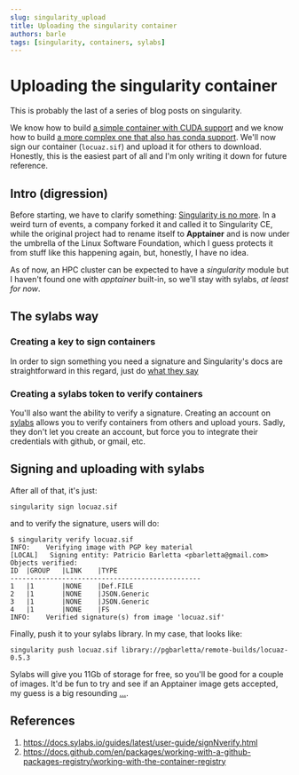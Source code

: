 ```yaml
---
slug: singularity_upload
title: Uploading the singularity container
authors: barle
tags: [singularity, containers, sylabs]
---
```


# Uploading the singularity container

This is probably the last of a series of blog posts on singularity.

We know how to build [a simple container with CUDA support](/blog/singularity_sample)
and we know how to build [a more complex one that also has conda support](/blog/singularity_upload).
We'll now sign our container (`locuaz.sif`) and upload it for others to download.
Honestly, this is the easiest part of all and I'm only writing it down for future reference.

## Intro (digression)

Before starting, we have to clarify something: 
[Singularity is no more](https://apptainer.org/news/community-announcement-20211130). 
In a weird turn of events, a company forked it and called it to Singularity CE,
while the original project had to rename itself to **Apptainer** and is now under the
umbrella of the Linux Software Foundation, which I guess protects it from
stuff like this happening again, but, honestly, I have no idea.

As of now, an HPC cluster can be expected to have a *singularity* module but
I haven't found one with *apptainer* built-in, so we'll stay with sylabs,
*at least for now*.

## The sylabs way

### Creating a key to sign containers

In order to sign something you need a signature and Singularity's docs are straightforward in this regard, just do [what they say](https://docs.sylabs.io/guides/latest/user-guide/signNverify.html#generating-and-managing-pgp-keys)

### Creating a sylabs token to verify containers

You'll also want the ability to verify a signature.
Creating an account on [sylabs](https://cloud.sylabs.io/) allows you to
verify containers from others and upload yours. Sadly, they don't let you
create an account, but force you to integrate their credentials with github,
or gmail, etc. 

## Signing and uploading with sylabs

After all of that, it's just:

```
singularity sign locuaz.sif
```

and to verify the signature, users will do:

```
$ singularity verify locuaz.sif 
INFO:    Verifying image with PGP key material
[LOCAL]   Signing entity: Patricio Barletta <pbarletta@gmail.com>
Objects verified:
ID  |GROUP   |LINK    |TYPE
------------------------------------------------
1   |1       |NONE    |Def.FILE
2   |1       |NONE    |JSON.Generic
3   |1       |NONE    |JSON.Generic
4   |1       |NONE    |FS
INFO:    Verified signature(s) from image 'locuaz.sif'
```

Finally, push it to your sylabs library. In my case, that looks like:
```
singularity push locuaz.sif library://pgbarletta/remote-builds/locuaz-0.5.3
```

Sylabs will give you 11Gb of storage for free, so you'll be good for a couple
of images. It'd be fun to try and see if an Apptainer image gets accepted, my
guess is a big resounding [...](https://en.meming.world/images/en/1/1d/Creating_Bugs_Bunny%27s_%22No%22.jpg).


## References

1. https://docs.sylabs.io/guides/latest/user-guide/signNverify.html
2. https://docs.github.com/en/packages/working-with-a-github-packages-registry/working-with-the-container-registry